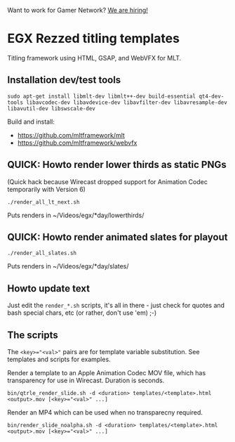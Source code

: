 Want to work for Gamer Network? [We are hiring!](http://www.gamesindustry.biz/jobs/gamer-network)

# EGX Rezzed titling templates

Titling framework using HTML, GSAP, and WebVFX for MLT.

## Installation dev/test tools

```
sudo apt-get install libmlt-dev libmlt++-dev build-essential qt4-dev-tools libavcodec-dev libavdevice-dev libavfilter-dev libavresample-dev libavutil-dev libswscale-dev
```

Build and install:

  - https://github.com/mltframework/mlt
  - https://github.com/mltframework/webvfx


## QUICK: Howto render lower thirds as static PNGs

(Quick hack because Wirecast dropped support for Animation Codec temporarily with Version 6)
 
```
./render_all_lt_next.sh
```

Puts renders in ~/Videos/egx/*day/lowerthirds/

## QUICK: Howto render animated slates for playout

```
./render_all_slates.sh
```

Puts renders in ~/Videos/egx/*day/slates/

## Howto update text

Just edit the `render_*.sh` scripts, it's all in there - just check for quotes and bash special chars, etc (or rather, don't use 'em) ;-)

## The scripts

The `<key>="<val>"` pairs are for template variable substitution. See templates and scripts for examples.

Render a template to an Apple Animation Codec MOV file, which has transparency for use in Wirecast. Duration is seconds.

```
bin/qtrle_render_slide.sh -d <duration> templates/<template>.html <output>.mov [<key>="<val>" ...]
```

Render an MP4 which can be used when no transparecny required.
```
bin/render_slide_noalpha.sh -d <duration> templates/<template>.html <output>.mov [<key>="<val>" ...]
```





